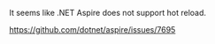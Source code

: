 It seems like .NET Aspire does not support hot reload.

https://github.com/dotnet/aspire/issues/7695

